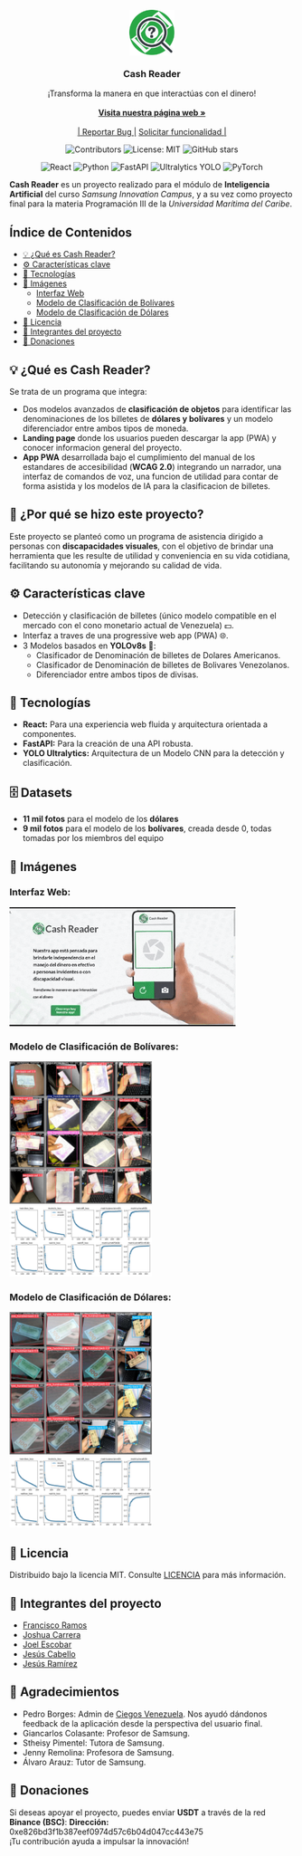 <br/>
<div align="center">
<a href="https://cashreader.netlify.app/"><img src="/frontend/public/favicon.svg" alt="Logo Cash Reader" width="80" height="80" style="vertical-align: middle;"></a>
<h3 align="center"><strong>Cash Reader</strong></h3>
<p align="center">
¡Transforma la manera en que interactúas con el dinero!
<br/>
<br/>
<a href="https://cashreader.netlify.app/"><strong>Visita nuestra página web »</strong></a>
<br/>
<br/>
<a href="https://github.com/repositoriosHackaton/SIC25-CodeBreakers/issues/new?labels=bug&amp;template=bug_report.md">| Reportar Bug |</a>
<a href="https://github.com/repositoriosHackaton/SIC25-CodeBreakers/issues/new?labels=enhancement&amp;&template=feature_request.md"> Solicitar funcionalidad |</a>
</p>

![Contributors](https://img.shields.io/github/contributors/repositoriosHackaton/SIC25-CodeBreakers)
![License: MIT](https://img.shields.io/badge/License-MIT-yellow.svg)
![GitHub stars](https://img.shields.io/github/stars/repositoriosHackaton/SIC25-CodeBreakers)

![React](https://img.shields.io/badge/React-20232A?style=for-the-badge&logo=react&logoColor=61DAFB)
![Python](https://img.shields.io/badge/Python-3776AB?style=for-the-badge&logo=python&logoColor=white)
![FastAPI](https://img.shields.io/badge/FastAPI-009688?style=for-the-badge&logo=fastapi&logoColor=white)
![Ultralytics YOLO](https://img.shields.io/badge/YOLO-blue?style=for-the-badge&logo=ultralytics)
![PyTorch](https://img.shields.io/badge/PyTorch-EE4C2C?style=for-the-badge&logo=pytorch&logoColor=white)

</div>

**Cash Reader** es un proyecto realizado para el módulo de **Inteligencia Artificial** del curso *Samsung Innovation Campus*, y a su vez como proyecto final para la materia Programación III de la *Universidad Marítima del Caribe*.

## Índice de Contenidos
- [💡 ¿Qué es Cash Reader?](#-qué-es-cash-reader)
- [⚙️ Características clave](#️-características-clave)
- [🔧 Tecnologías](#-tecnologías)
- [📸 Imágenes](#-imágenes)
  - [Interfaz Web](#interfaz-web)
  - [Modelo de Clasificación de Bolívares](#modelo-de-clasificación-de-bolívares)
  - [Modelo de Clasificación de Dólares](#modelo-de-clasificación-de-dólares)
- [📜 Licencia](#-licencia)
- [👥 Integrantes del proyecto](#-integrantes-del-proyecto)
- [🎁 Donaciones](#-donaciones)

## 💡 ¿Qué es Cash Reader?
Se trata de un programa que integra:
- Dos modelos avanzados de **clasificación de objetos** para identificar las denominaciones de los billetes de **dólares y bolívares** y un modelo diferenciador entre ambos tipos de moneda.
- **Landing page** donde los usuarios pueden descargar la app (PWA) y conocer informacion general del proyecto.
- **App PWA** desarrollada bajo el cumplimiento del manual de los estandares de accesibilidad (**WCAG 2.0**) integrando un narrador, una interfaz de comandos de voz, una funcion de utilidad para contar de forma asistida y los modelos de IA para la clasificacion de billetes.

## 🦯 ¿Por qué se hizo este proyecto?
Este proyecto se planteó como un programa de asistencia dirigido a personas con **discapacidades visuales**, con el objetivo de brindar una herramienta que les resulte de utilidad y conveniencia en su vida cotidiana, facilitando su autonomía y mejorando su calidad de vida.

## ⚙️ Características clave
- Detección y clasificación de billetes (único modelo compatible en el mercado con el cono monetario actual de Venezuela) 💵.
- Interfaz a traves de una progressive web app (PWA) 🌐.
- 3 Modelos basados en **YOLOv8s** 🎯:
  - Clasificador de Denominación de billetes de Dolares Americanos.
  - Clasificador de Denominación de billetes de Bolivares Venezolanos.
  - Diferenciador entre ambos tipos de divisas.

## 🔧 Tecnologías
- **React:** Para una experiencia web fluida y arquitectura orientada a componentes.
- **FastAPI:** Para la creación de una API robusta.
- **YOLO Ultralytics:** Arquitectura de un Modelo CNN para la detección y clasificación.

## 🗄️ Datasets
- **11 mil fotos** para el modelo de los **dólares**
- **9 mil fotos** para el modelo de los **bolívares**, creada desde 0, todas tomadas por los miembros del equipo
## 📸 Imágenes
### Interfaz Web:
![Video de la landing page](/frontend/src/assets/landing.gif)

### Modelo de Clasificación de Bolívares:
<img src="./backend/src/models/train/VEF_model_13f/val_batch1_pred.jpg" alt="Imagen del Modelo VEF" style="max-width:50%; height:auto;">
<img src="./backend/src/models/train/VEF_model_13f/results.png" alt="Gráficas del modelo de Bolívares" style="max-width:50%; height:auto;">

### Modelo de Clasificación de Dólares:
<img src="./backend/src/models/train/USD_model_plus_01/val_batch1_pred.jpg" alt="Imagen del Modelo USD" style="max-width:50%; height:auto;">
<img src="./backend/src/models/train/USD_model_plus_01/results.png" alt="Gráficas del modelo de Dólares " style="max-width:50%; height:auto;">

## 📜 Licencia
Distribuido bajo la licencia MIT. Consulte [LICENCIA](./LICENSE.txt) para más información.

## 👥 Integrantes del proyecto
- [Francisco Ramos](https://www.linkedin.com/in/francisco-ramos-santos-dev)
- [Joshua Carrera](https://www.linkedin.com/in/joshua-carrera-r/) 
- [Joel Escobar](https://www.linkedin.com/in/joel-escobar/) 
- [Jesús Cabello](https://www.linkedin.com/in/jesus-cabello18/) 
- [Jesús Ramírez](https://www.linkedin.com/in/jesus-ramirez-dev/) 

## 🤝 Agradecimientos
- Pedro Borges: Admin de [Ciegos Venezuela](https://www.ciegosvenezuela.com/). Nos ayudó dándonos feedback de la aplicación desde la perspectiva del usuario final.
- Giancarlos Colasante: Profesor de Samsung.
- Stheisy Pimentel: Tutora de Samsung.
- Jenny Remolina: Profesora de Samsung.
- Álvaro Arauz: Tutor de Samsung.

## 🎁 Donaciones
Si deseas apoyar el proyecto, puedes enviar **USDT** a través de la red **Binance (BSC)**:
**Dirección:** 0xe826bd3f1b387eef0974d57c6b04d047cc443e75  
¡Tu contribución ayuda a impulsar la innovación!

